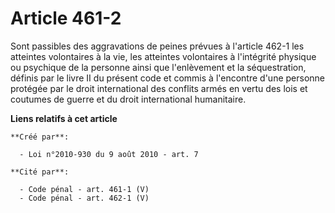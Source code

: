 # Article 461-2

Sont passibles des aggravations de peines prévues à l'article 462-1 les atteintes volontaires à la vie, les atteintes
volontaires à l'intégrité physique ou psychique de la personne ainsi que l'enlèvement et la séquestration, définis par le
livre II du présent code et commis à l'encontre d'une personne protégée par le droit international des conflits armés en
vertu des lois et coutumes de guerre et du droit international humanitaire.

**Liens relatifs à cet article**

	**Créé par**:

	  - Loi n°2010-930 du 9 août 2010 - art. 7

	**Cité par**:

	  - Code pénal - art. 461-1 (V)
	  - Code pénal - art. 462-1 (V)
